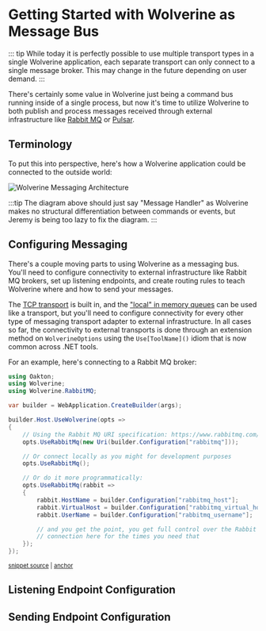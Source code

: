 # Getting Started with Wolverine as Message Bus

::: tip
While today it is perfectly possible to use multiple transport types in a single Wolverine application, each
separate transport can only connect to a single message broker. This may change in the future depending
on user demand.
:::

There's certainly some value in Wolverine just being a command bus running inside of a single process, but now
it's time to utilize Wolverine to both publish and process messages received through external infrastructure like [Rabbit MQ](https://www.rabbitmq.com/)
or [Pulsar](https://pulsar.apache.org/).

## Terminology

To put this into perspective, here's how a Wolverine application could be connected to the outside world:

![Wolverine Messaging Architecture](/WolverineMessaging.png)

:::tip
The diagram above should just say "Message Handler" as Wolverine makes no structural differentiation between commands or events, but Jeremy is being too lazy to fix the diagram.
:::

## Configuring Messaging

There's a couple moving parts to using Wolverine as a messaging bus. You'll need to configure connectivity to external infrastructure like
Rabbit MQ brokers, set up listening endpoints, and create routing rules to teach Wolverine where and how to send your messages.

The [TCP transport](/guide/messaging/transports/tcp) is built in, and the ["local" in memory queues](/guide/messaging/transports/local) can be used like a transport, but you'll need to configure connectivity for
every other type of messaging transport adapter to external infrastructure. In all cases so far, the connectivity to external transports is done through
an extension method on `WolverineOptions` using the `Use[ToolName]()` idiom that is now common across .NET tools.

For an example, here's connecting to a Rabbit MQ broker:

<!-- snippet: sample_configuring_connection_to_rabbit_mq -->
<a id='snippet-sample_configuring_connection_to_rabbit_mq'></a>
```cs
using Oakton;
using Wolverine;
using Wolverine.RabbitMQ;

var builder = WebApplication.CreateBuilder(args);

builder.Host.UseWolverine(opts =>
{
    // Using the Rabbit MQ URI specification: https://www.rabbitmq.com/uri-spec.html
    opts.UseRabbitMq(new Uri(builder.Configuration["rabbitmq"]));

    // Or connect locally as you might for development purposes
    opts.UseRabbitMq();

    // Or do it more programmatically:
    opts.UseRabbitMq(rabbit =>
    {
        rabbit.HostName = builder.Configuration["rabbitmq_host"];
        rabbit.VirtualHost = builder.Configuration["rabbitmq_virtual_host"];
        rabbit.UserName = builder.Configuration["rabbitmq_username"];

        // and you get the point, you get full control over the Rabbit MQ
        // connection here for the times you need that
    });
});
```
<sup><a href='https://github.com/JasperFx/wolverine/blob/main/src/Transports/RabbitMQ/RabbitMqBootstrapping/Program.cs#L3-L31' title='Snippet source file'>snippet source</a> | <a href='#snippet-sample_configuring_connection_to_rabbit_mq' title='Start of snippet'>anchor</a></sup>
<!-- endSnippet -->

## Listening Endpoint Configuration


## Sending Endpoint Configuration






